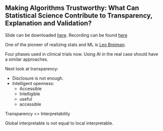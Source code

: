 ## Making Algorithms Trustworthy: What Can Statistical Science Contribute to Transparency, Explanation and Validation?

Slide can be downloaded
[here](https://media.neurips.cc/Conferences/NIPS2018/Slides/Trustworthy_Algorithms.pdf).
Recording can be found
[here](https://www.facebook.com/nipsfoundation/videos/482957018893956/)

One of the pioneer of realizing stats and ML is [Leo
Breiman](https://scholar.google.com/citations?user=mXSv_1UAAAAJ&hl=en).

Four phases used in clinical trials now. Using AI in the real case should have
a similar approaches.

Next look at transparency:

* Disclosure is not enough.
* Intelligent openness:
  * Accessible
  * Intelligible
  * useful
  * accessible

Transparency <> Interpretability

Global interpretable is not equal to local interpretable.

